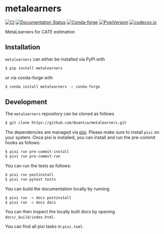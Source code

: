 # metalearners

[![CI](https://github.com/Quantco/metalearners/actions/workflows/ci.yml/badge.svg)](https://github.com/Quantco/metalearners/actions/workflows/ci.yml)
[![Documentation Status](https://readthedocs.org/projects/metalearners/badge/?version=latest)](https://metalearners.readthedocs.io/en/latest/?badge=latest)
[![Conda-forge](https://img.shields.io/conda/vn/conda-forge/metalearners?logoColor=white&logo=conda-forge)](https://anaconda.org/conda-forge/metalearners)
[![PypiVersion](https://img.shields.io/pypi/v/metalearners.svg?logo=pypi&logoColor=white)](https://pypi.org/project/metalearners)
[![codecov.io](https://codecov.io/github/QuantCo/metalearners/coverage.svg?branch=main)](https://codecov.io/github/QuantCo/metalearners?branch=main)

MetaLearners for CATE estimation

## Installation

`metalearners` can either be installed via PyPI with

```bash
$ pip install metalearners
```

or via conda-forge with

```bash
$ conda install metalearners -c conda-forge
```

## Development

The `metalearners` repository can be cloned as follows

```bash
$ git clone https://github.com/Quantco/metalearners.git
```

The dependencies are managed via [pixi](https://pixi.sh/latest/). Please make sure to install `pixi` on
your system. Once pixi is installed, you can install and run the pre-commit hooks as follows:

```bash
$ pixi run pre-commit-install
$ pixi run pre-commit-run
```

You can run the tests as follows:

```bash
$ pixi run postinstall
$ pixi run pytest tests
```

You can build the documentation locally by running

```bash
$ pixi run -e docs postinstall
$ pixi run -e docs docs
```

You can then inspect the locally built docs by opening `docs/_build/index.html`.

You can find all pixi tasks in `pixi.toml`.
